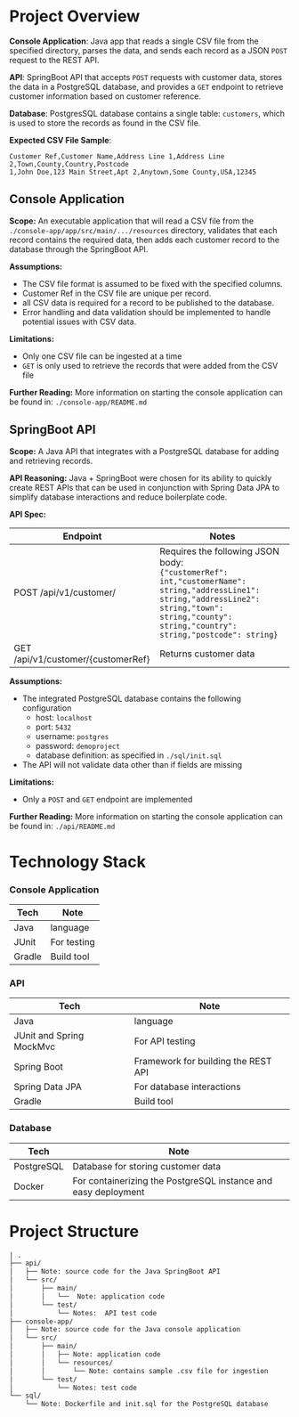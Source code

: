 # Project Overview
**Console Application**: Java app that reads a single CSV file from the specified directory, parses the data, and sends each record as a JSON `POST` request to the REST API.  

**API**: SpringBoot API that accepts `POST` requests with customer data, stores the data in a PostgreSQL database, and provides a `GET` endpoint to retrieve customer information based on customer reference.

**Database**: PostgresSQL database contains a single table: `customers`, which is used to store the records as found in the CSV file. 

**Expected CSV File Sample**:
```csv
Customer Ref,Customer Name,Address Line 1,Address Line 2,Town,County,Country,Postcode
1,John Doe,123 Main Street,Apt 2,Anytown,Some County,USA,12345
```

## Console Application
**Scope:**
An executable application that will read a CSV file from the `./console-app/app/src/main/.../resources` directory,
validates that each record contains the required data, then adds each customer record to the database through the
SpringBoot API.

**Assumptions:** 
- The CSV file format is assumed to be fixed with the specified columns.
- Customer Ref in the CSV file are unique per record.
- all CSV data is required for a record to be published to the database.
- Error handling and data validation should be implemented to handle potential issues with CSV data.

**Limitations:**
- Only one CSV file can be ingested at a time
- `GET` is only used to retrieve the records that were added from the CSV file

**Further Reading:**
More information on starting the console application can be found in: `./console-app/README.md`

## SpringBoot API
**Scope:**
A Java API that integrates with a PostgreSQL database for adding and retrieving records.

**API Reasoning:**
Java + SpringBoot were chosen for its ability to quickly create REST APIs that can be used in conjunction with
Spring Data JPA to simplify database interactions and reduce boilerplate code.


**API Spec:**

| Endpoint                           | Notes                                                                                                                                                                                                    |
|------------------------------------|----------------------------------------------------------------------------------------------------------------------------------------------------------------------------------------------------------|
| POST /api/v1/customer/             | Requires the following JSON body: </br> `{"customerRef": int,"customerName": string,"addressLine1": string,"addressLine2": string,"town": string,"county": string,"country": string,"postcode": string}` |
| GET /api/v1/customer/{customerRef} | Returns customer data                                                                                                                                                                                    |


**Assumptions:**
- The integrated PostgreSQL database contains the following configuration
   - host: `localhost`
   - port: `5432`
   - username: `postgres`
   - password: `demoproject`
   - database definition: as specified in `./sql/init.sql`
- The API will not validate data other than if fields are missing

**Limitations:**
- Only a `POST` and `GET` endpoint are implemented

**Further Reading:**
More information on starting the console application can be found in: `./api/README.md`

# Technology Stack
### Console Application

| Tech | Note |
|-|-|
| Java | language |
| JUnit | For testing |
| Gradle | Build tool |

### API

| Tech | Note |
| --- | --- |
| Java | language |
| JUnit and Spring MockMvc | For API testing |
| Spring Boot | Framework for building the REST API |
| Spring Data JPA | For database interactions |
| Gradle | Build tool |

### Database

| Tech | Note |
|-|-|
| PostgreSQL | Database for storing customer data |
| Docker | For containerizing the PostgreSQL instance and easy deployment |


# Project Structure 

```txt
| .
├── api/
│   ├── Note: source code for the Java SpringBoot API
│   └── src/
│       ├── main/
│       │   └──  Note: application code
│       └── test/
│           └── Notes:  API test code
├── console-app/
│   ├── Note: source code for the Java console application 
│   └── src/
│       ├── main/
│       │   ├── Note: application code
│       │   └── resources/
│       │       └── Note: contains sample .csv file for ingestion
│       └── test/
│           └── Notes: test code
└── sql/
    └── Note: Dockerfile and init.sql for the PostgreSQL database
```

